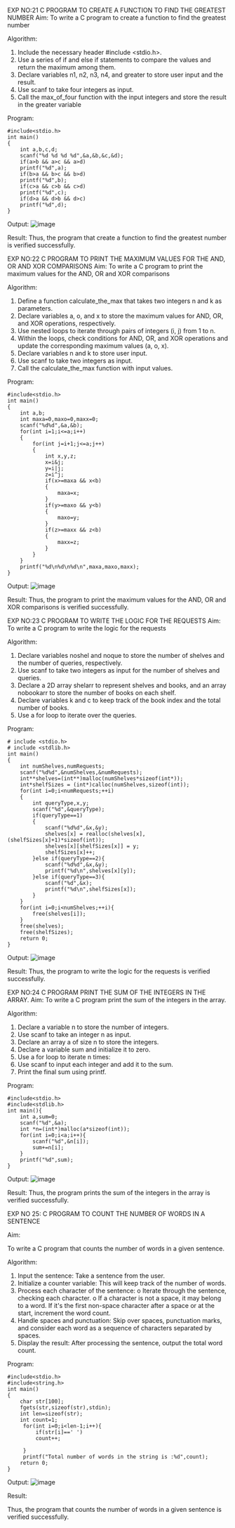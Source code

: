 

EXP NO:21 C PROGRAM TO CREATE A FUNCTION TO FIND THE GREATEST NUMBER
Aim:
To write a C program to create a function to find the greatest number

Algorithm:
1.	Include the necessary header #include <stdio.h>.
2.	Use a series of if and else if statements to compare the values and return the maximum among them.
3.	Declare variables n1, n2, n3, n4, and greater to store user input and the result.
4.	Use scanf to take four integers as input.
5.	Call the max_of_four function with the input integers and store the result in the greater variable
 
Program:
```
#include<stdio.h>
int main()
{
    int a,b,c,d;
    scanf("%d %d %d %d",&a,&b,&c,&d);
    if(a>b && a>c && a>d)
    printf("%d",a);
    if(b>a && b>c && b>d)
    printf("%d",b);
    if(c>a && c>b && c>d)
    printf("%d",c);
    if(d>a && d>b && d>c)
    printf("%d",d);
}
```
Output:
![image](https://github.com/user-attachments/assets/ee762e57-9d38-4b28-86e5-3582f6ab672e)

Result:
Thus, the program  that create a function to find the greatest number is verified successfully.


 
EXP NO:22 C PROGRAM TO PRINT THE MAXIMUM VALUES FOR THE AND, OR AND  XOR COMPARISONS
Aim:
To write a C program to print the maximum values for the AND, OR and XOR comparisons

Algorithm:
1.	Define a function calculate_the_max that takes two integers n and k as parameters.
2.	Declare variables a, o, and x to store the maximum values for AND, OR, and XOR operations, respectively.
3.	Use nested loops to iterate through pairs of integers (i, j) from 1 to n.
4.	Within the loops, check conditions for AND, OR, and XOR operations and update the corresponding maximum values (a, o, x).
5.	Declare variables n and k to store user input.
6.	Use scanf to take two integers as input.
7.	Call the calculate_the_max function with input values.
 
Program:
```
#include<stdio.h>
int main()
{
    int a,b;
    int maxa=0,maxo=0,maxx=0;
    scanf("%d%d",&a,&b);
    for(int i=1;i<=a;i++)
    {
        for(int j=i+1;j<=a;j++)
        {
            int x,y,z;
            x=i&j;
            y=i|j;
            z=i^j;
            if(x>=maxa && x<b)
            {
                maxa=x;
            }
            if(y>=maxo && y<b)
            {
                maxo=y;
            }
            if(z>=maxx && z<b)
            {
                maxx=z;
            }
        }
    }
    printf("%d\n%d\n%d\n",maxa,maxo,maxx);
}
```
Output:
![image](https://github.com/user-attachments/assets/d250e38b-b3f8-4dac-b55c-d129e7677680)

Result:
Thus, the program to print the maximum values for the AND, OR and XOR comparisons
is verified successfully.


 
EXP NO:23 C PROGRAM TO WRITE THE LOGIC FOR THE REQUESTS
Aim:
To write a C program to write the logic for the requests

Algorithm:
1.	Declare variables noshel and noque to store the number of shelves and the number of queries, respectively.
2.	Use scanf to take two integers as input for the number of shelves and queries.
3.	Declare a 2D array shelarr to represent shelves and books, and an array nobookarr to store the number of books on each shelf.
4.	Declare variables k and c to keep track of the book index and the total number of books.
5.	Use a for loop to iterate over the queries.
 
Program:
```
# include <stdio.h>
# include <stdlib.h>
int main()
{
    int numShelves,numRequests;
    scanf("%d%d",&numShelves,&numRequests);
    int**shelves=(int**)malloc(numShelves*sizeof(int*));
    int*shelfSizes = (int*)calloc(numShelves,sizeof(int));
    for(int i=0;i<numRequests;++i)
    {
        int queryType,x,y;
        scanf("%d",&queryType);
        if(queryType==1)
        {
            scanf("%d%d",&x,&y);
            shelves[x] = realloc(shelves[x],(shelfSizes[x]+1)*sizeof(int));
            shelves[x][shelfSizes[x]] = y;
            shelfSizes[x]++;
        }else if(queryType==2){
            scanf("%d%d",&x,&y);
            printf("%d\n",shelves[x][y]);
        }else if(queryType==3){
            scanf("%d",&x);
            printf("%d\n",shelfSizes[x]);
        }
    }
    for(int i=0;i<numShelves;++i){
        free(shelves[i]);
    }
    free(shelves);
    free(shelfSizes);
    return 0;
}
```
Output:
![image](https://github.com/user-attachments/assets/16d7fcc4-9492-431a-ad18-c37a5013dc41)

Result:
Thus, the program to write the logic for the requests is verified successfully.


 
EXP NO:24 C PROGRAM PRINT THE SUM OF THE INTEGERS IN THE ARRAY.
Aim:
To write a C program print the sum of the integers in the array.

Algorithm:
1.	Declare a variable n to store the number of integers.
2.	Use scanf to take an integer n as input.
3.	Declare an array a of size n to store the integers.
4.	Declare a variable sum and initialize it to zero.
5.	Use a for loop to iterate n times:
6.	Use scanf to input each integer and add it to the sum.
7.	Print the final sum using printf.



Program:
```
#include<stdio.h>
#include<stdlib.h>
int main(){
    int a,sum=0;
    scanf("%d",&a);
    int *n=(int*)malloc(a*sizeof(int));
    for(int i=0;i<a;i++){
        scanf("%d",&n[i]);
        sum+=n[i];
    }
    printf("%d",sum);
}
```
Output:
![image](https://github.com/user-attachments/assets/8371a99a-9973-47d5-aac5-4c3088f50761)

Result:
Thus, the program prints the sum of the integers in the array is verified successfully.


 
EXP NO 25: C PROGRAM TO COUNT THE NUMBER OF WORDS IN A      SENTENCE



Aim:

To write a C program that counts the number of words in a given sentence.

Algorithm:

1.	Input the sentence: Take a sentence from the user.
2.	Initialize a counter variable: This will keep track of the number of words.
3.	Process each character of the sentence:
o	Iterate through the sentence, checking each character.
o	If a character is not a space, it may belong to a word. If it's the first non-space character after a space or at the start, increment the word count.
4.	Handle spaces and punctuation: Skip over spaces, punctuation marks, and consider each word as a sequence of characters separated by spaces.
5.	Display the result: After processing the sentence, output the total word count.



Program:
```
#include<stdio.h>
#include<string.h>
int main()
{
    char str[100];
    fgets(str,sizeof(str),stdin);
    int len=sizeof(str);
    int count=1;
     for(int i=0;i<len-1;i++){
         if(str[i]==' ')
         count++;
         
     }
     printf("Total number of words in the string is :%d",count);
    return 0;
}

```
Output:
![image](https://github.com/user-attachments/assets/b0b10555-b867-4e04-848d-7883fdbb8e3a)

Result:

Thus, the program that counts the number of words in a given sentence is verified 
successfully.
